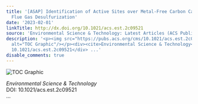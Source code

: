 ```yaml
---
title: '[ASAP] Identification of Active Sites over Metal-Free Carbon Catalysts for
  Flue Gas Desulfurization'
date: '2023-02-01'
linkTitle: http://dx.doi.org/10.1021/acs.est.2c09521
source: 'Environmental Science & Technology: Latest Articles (ACS Publications)'
description: '<p><img src="https://pubs.acs.org/cms/10.1021/acs.est.2c09521/asset/images/medium/es2c09521_0008.gif"
  alt="TOC Graphic"/></p><div><cite>Environmental Science & Technology</cite></div><div>DOI:
  10.1021/acs.est.2c09521</div> ...'
disable_comments: true
---
```

<p><img src="https://pubs.acs.org/cms/10.1021/acs.est.2c09521/asset/images/medium/es2c09521_0008.gif" alt="TOC Graphic"/></p><div><cite>Environmental Science & Technology</cite></div><div>DOI: 10.1021/acs.est.2c09521</div> ...